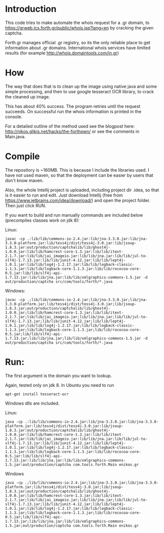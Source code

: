 Introduction
============

This code tries to make automate the whois request for a .gr domain, to https://grweb.ics.forth.gr/public/whois.jsp?lang=en by cracking the given captcha.

Forth.gr manages official .gr registry, so its the only reliable place to get information about .gr domains. International whois services have limited results (for example http://whois.domaintools.com/in.gr)

How
===

The way that does that is to clean up the image using native java and some simple processing, and then to use google tesseract OCR library, to crack the cleaned up image.

This has about 40% success. The program retries until the request succeeds. On successful run the whois information is printed in the console. 

For a detailed outline of the method used see the blogpost here: http://nikos.glikis.net/hacks/the-forthpwn/ or see the comments in Main.java.

Compile
=======

The repository is ~160MB. This is because I include the libraries used. I have not used maven, so that the deployment can be easier by users that don't know maven.

Also, the whole Intellij project is uploaded, including project dir .idea, so that is it easier to run and edit. Just download Intellij (free from https://www.jetbrains.com/idea/download/) and open the project folder. Then just click RUN.

If you want to build and run manually commands are included below (precompiles classes work on jdk 8): 

Linux:

    javac -cp .:lib/lib/commons-io-2.4.jar:lib/jna-3.3.0.jar:lib/jna-3.3.0-platform.jar:lib/tess4j/dist/tess4j-3.0.jar:lib/jsoup-1.8.3.jar:out/production/captchalib/lib/ghost4j-1.0.0.jar:lib/lib/hamcrest-core-1.3.jar:lib/lib/itext-2.1.7.jar:lib/lib/jai_imageio.jar:lib/lib/jna.jar:lib/lib/jul-to-slf4j-1.7.13.jar:lib/lib/junit-4.12.jar:lib/lib/lept4j-1.0.1.jar:lib/lib/log4j-1.2.17.jar:lib/lib/logback-classic-1.1.3.jar:lib/lib/logback-core-1.1.3.jar:lib/lib/rococoa-core-0.5.jar:lib/lib/slf4j-api-1.7.13.jar:lib/lib/jna.jar:lib/lib/xmlgraphics-commons-1.5.jar -d out/production/captcha src/com/tools/forth/*.java 

Windows:

    javac -cp .;lib/lib/commons-io-2.4.jar;lib/jna-3.3.0.jar;lib/jna-3.3.0-platform.jar;lib/tess4j/dist/tess4j-3.0.jar;lib/jsoup-1.8.3.jar;out/production/captchalib/lib/ghost4j-1.0.0.jar;lib/lib/hamcrest-core-1.3.jar;lib/lib/itext-2.1.7.jar;lib/lib/jai_imageio.jar;lib/lib/jna.jar;lib/lib/jul-to-slf4j-1.7.13.jar;lib/lib/junit-4.12.jar;lib/lib/lept4j-1.0.1.jar;lib/lib/log4j-1.2.17.jar;lib/lib/logback-classic-1.1.3.jar;lib/lib/logback-core-1.1.3.jar;lib/lib/rococoa-core-0.5.jar;lib/lib/slf4j-api-1.7.13.jar;lib/lib/jna.jar;lib/lib/xmlgraphics-commons-1.5.jar -d out/production/captcha src/com/tools/forth/*.java 

    
Run:
====

The first argument is the domain you want to lookup.

Again, tested only on jdk 8. In Ubuntu you need to run
    
    apt-get install tesseract-ocr

Windows dlls are included.

Linux:

    java -cp .:lib/lib/commons-io-2.4.jar:lib/jna-3.3.0.jar:lib/jna-3.3.0-platform.jar:lib/tess4j/dist/tess4j-3.0.jar:lib/jsoup-1.8.3.jar:out/production/captchalib/lib/ghost4j-1.0.0.jar:lib/lib/hamcrest-core-1.3.jar:lib/lib/itext-2.1.7.jar:lib/lib/jai_imageio.jar:lib/lib/jna.jar:lib/lib/jul-to-slf4j-1.7.13.jar:lib/lib/junit-4.12.jar:lib/lib/lept4j-1.0.1.jar:lib/lib/log4j-1.2.17.jar:lib/lib/logback-classic-1.1.3.jar:lib/lib/logback-core-1.1.3.jar:lib/lib/rococoa-core-0.5.jar:lib/lib/slf4j-api-1.7.13.jar:lib/lib/jna.jar:lib/lib/xmlgraphics-commons-1.5.jar:out/production/captcha com.tools.forth.Main enikos.gr
        
Windows

    java -cp .;lib/lib/commons-io-2.4.jar;lib/jna-3.3.0.jar;lib/jna-3.3.0-platform.jar;lib/tess4j/dist/tess4j-3.0.jar;lib/jsoup-1.8.3.jar;out/production/captchalib/lib/ghost4j-1.0.0.jar;lib/lib/hamcrest-core-1.3.jar;lib/lib/itext-2.1.7.jar;lib/lib/jai_imageio.jar;lib/lib/jna.jar;lib/lib/jul-to-slf4j-1.7.13.jar;lib/lib/junit-4.12.jar;lib/lib/lept4j-1.0.1.jar;lib/lib/log4j-1.2.17.jar;lib/lib/logback-classic-1.1.3.jar;lib/lib/logback-core-1.1.3.jar;lib/lib/rococoa-core-0.5.jar;lib/lib/slf4j-api-1.7.13.jar;lib/lib/jna.jar;lib/lib/xmlgraphics-commons-1.5.jar;out/production/captcha com.tools.forth.Main enikos.gr
    
